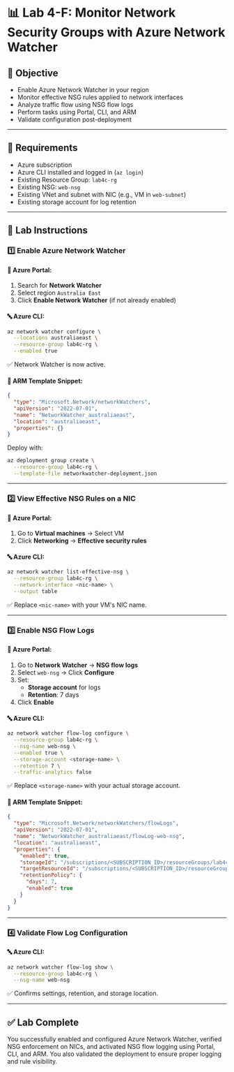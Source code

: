 # 📊 Lab 4-F: Monitor Network Security Groups with Azure Network Watcher

## 🎯 Objective

- Enable Azure Network Watcher in your region
- Monitor effective NSG rules applied to network interfaces
- Analyze traffic flow using NSG flow logs
- Perform tasks using Portal, CLI, and ARM
- Validate configuration post-deployment

---

## 🧰 Requirements

- Azure subscription
- Azure CLI installed and logged in (`az login`)
- Existing Resource Group: `lab4c-rg`
- Existing NSG: `web-nsg`
- Existing VNet and subnet with NIC (e.g., VM in `web-subnet`)
- Existing storage account for log retention

---

## 👣 Lab Instructions

### 1️⃣ Enable Azure Network Watcher

#### 🔹 Azure Portal:

1. Search for **Network Watcher**
2. Select region `Australia East`
3. Click **Enable Network Watcher** (if not already enabled)

#### 🔤 Azure CLI:

```bash
az network watcher configure \
  --locations australiaeast \
  --resource-group lab4c-rg \
  --enabled true
```

✅ Network Watcher is now active.

#### 🧱 ARM Template Snippet:

```json
{
  "type": "Microsoft.Network/networkWatchers",
  "apiVersion": "2022-07-01",
  "name": "NetworkWatcher_australiaeast",
  "location": "australiaeast",
  "properties": {}
}
```

Deploy with:

```bash
az deployment group create \
  --resource-group lab4c-rg \
  --template-file networkwatcher-deployment.json
```

---

### 2️⃣ View Effective NSG Rules on a NIC

#### 🔹 Azure Portal:

1. Go to **Virtual machines** → Select VM
2. Click **Networking** → **Effective security rules**

#### 🔤 Azure CLI:

```bash
az network watcher list-effective-nsg \
  --resource-group lab4c-rg \
  --network-interface <nic-name> \
  --output table
```

✅ Replace `<nic-name>` with your VM's NIC name.

---

### 3️⃣ Enable NSG Flow Logs

#### 🔹 Azure Portal:

1. Go to **Network Watcher** → **NSG flow logs**
2. Select `web-nsg` → Click **Configure**
3. Set:
   - **Storage account** for logs
   - **Retention**: 7 days
4. Click **Enable**

#### 🔤 Azure CLI:

```bash
az network watcher flow-log configure \
  --resource-group lab4c-rg \
  --nsg-name web-nsg \
  --enabled true \
  --storage-account <storage-name> \
  --retention 7 \
  --traffic-analytics false
```

✅ Replace `<storage-name>` with your actual storage account.

#### 🧱 ARM Template Snippet:

```json
{
  "type": "Microsoft.Network/networkWatchers/flowLogs",
  "apiVersion": "2022-07-01",
  "name": "NetworkWatcher_australiaeast/flowLog-web-nsg",
  "location": "australiaeast",
  "properties": {
    "enabled": true,
    "storageId": "/subscriptions/<SUBSCRIPTION_ID>/resourceGroups/lab4c-rg/providers/Microsoft.Storage/storageAccounts/<storage-name>",
    "targetResourceId": "/subscriptions/<SUBSCRIPTION_ID>/resourceGroups/lab4c-rg/providers/Microsoft.Network/networkSecurityGroups/web-nsg",
    "retentionPolicy": {
      "days": 7,
      "enabled": true
    }
  }
}
```

---

### 4️⃣ Validate Flow Log Configuration

#### 🔤 Azure CLI:

```bash
az network watcher flow-log show \
  --resource-group lab4c-rg \
  --nsg-name web-nsg
```

✅ Confirms settings, retention, and storage location.

---

## ✅ Lab Complete

You successfully enabled and configured Azure Network Watcher, verified NSG enforcement on NICs, and activated NSG flow logging using Portal, CLI, and ARM. You also validated the deployment to ensure proper logging and rule visibility.

